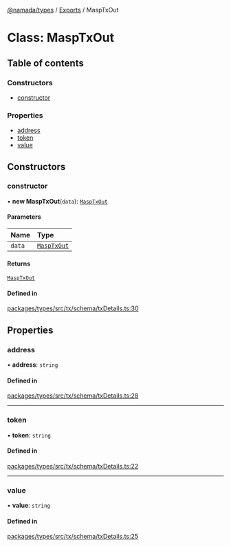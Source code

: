 [@namada/types](../README.md) / [Exports](../modules.md) / MaspTxOut

# Class: MaspTxOut

## Table of contents

### Constructors

- [constructor](MaspTxOut.md#constructor)

### Properties

- [address](MaspTxOut.md#address)
- [token](MaspTxOut.md#token)
- [value](MaspTxOut.md#value)

## Constructors

### constructor

• **new MaspTxOut**(`data`): [`MaspTxOut`](MaspTxOut.md)

#### Parameters

| Name | Type |
| :------ | :------ |
| `data` | [`MaspTxOut`](MaspTxOut.md) |

#### Returns

[`MaspTxOut`](MaspTxOut.md)

#### Defined in

[packages/types/src/tx/schema/txDetails.ts:30](https://github.com/anoma/namada-interface/blob/dedbae7e806a646649051a09499b31d03fef0091/packages/types/src/tx/schema/txDetails.ts#L30)

## Properties

### address

• **address**: `string`

#### Defined in

[packages/types/src/tx/schema/txDetails.ts:28](https://github.com/anoma/namada-interface/blob/dedbae7e806a646649051a09499b31d03fef0091/packages/types/src/tx/schema/txDetails.ts#L28)

___

### token

• **token**: `string`

#### Defined in

[packages/types/src/tx/schema/txDetails.ts:22](https://github.com/anoma/namada-interface/blob/dedbae7e806a646649051a09499b31d03fef0091/packages/types/src/tx/schema/txDetails.ts#L22)

___

### value

• **value**: `string`

#### Defined in

[packages/types/src/tx/schema/txDetails.ts:25](https://github.com/anoma/namada-interface/blob/dedbae7e806a646649051a09499b31d03fef0091/packages/types/src/tx/schema/txDetails.ts#L25)
